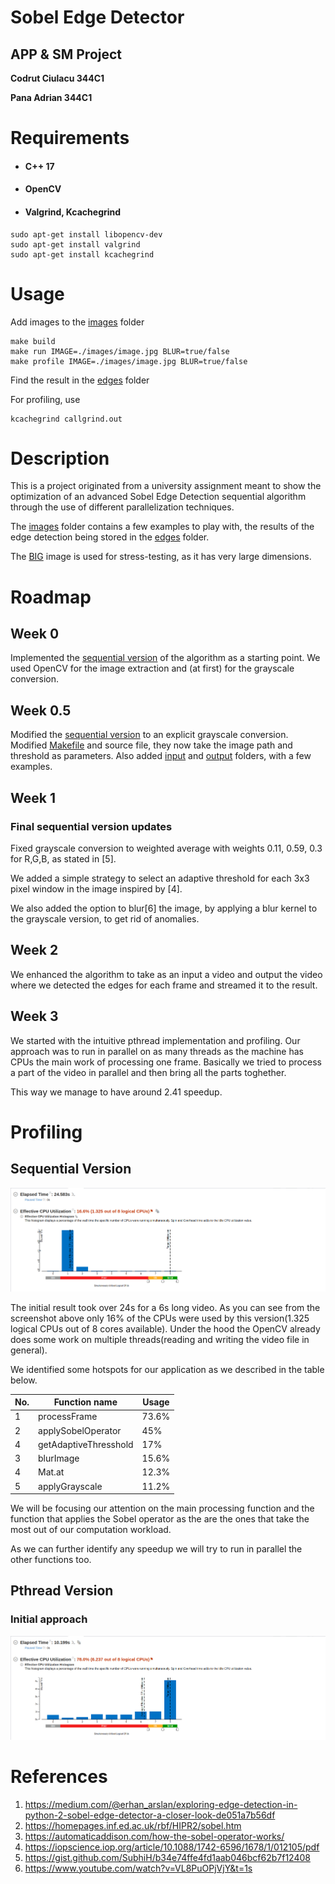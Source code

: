 # Sobel Edge Detector

## APP & SM Project

**Codrut Ciulacu 344C1**

**Pana Adrian 344C1**

# Requirements

- #### C++ 17

- #### OpenCV

- #### Valgrind, Kcachegrind
```
sudo apt-get install libopencv-dev
sudo apt-get install valgrind
sudo apt-get install kcachegrind
```
# Usage
Add images to the [images](./images/) folder
```
make build
make run IMAGE=./images/image.jpg BLUR=true/false
make profile IMAGE=./images/image.jpg BLUR=true/false
```
Find the result in the [edges](./edges/) folder

For profiling, use 
```
kcachegrind callgrind.out
```
# Description

This is a project originated from a university assignment meant to show the optimization of 
an advanced Sobel Edge Detection sequential algorithm through the use of different parallelization
techniques.

The [images](./images/) folder contains a few examples to play with, the results of the edge detection
being stored in the [edges](./edges/) folder.

The [BIG](./images/big.jpg) image is used for stress-testing, as it has very large dimensions.

# Roadmap

## Week 0
Implemented the [sequential version](./sobel_sequential.cpp) of the algorithm as a starting point.
We used OpenCV for the image extraction and (at first) for the grayscale
conversion. 

## Week 0.5
Modified the [sequential version](./sobel_sequential.cpp) to an explicit grayscale conversion.
Modified [Makefile](./Makefile) and source file, they now take the image path and threshold as
parameters.
Also added [input](./images/) and [output](./edges/) folders, with a few examples.

## Week 1

### Final sequential version updates
Fixed grayscale conversion to weighted average with weights 0.11, 0.59, 0.3 for R,G,B, as stated in [5].

We added a simple strategy to select an adaptive threshold for each 3x3 pixel window in the image inspired by [4].

We also added the option to blur[6] the image, by applying a blur kernel to the grayscale version, to get rid of anomalies.

## Week 2
We enhanced the algorithm to take as an input a video and output the video where we detected the edges for each frame 
and streamed it to the result.

## Week 3
We started with the intuitive pthread implementation and profiling. Our approach
was to run in parallel on as many threads as the machine has CPUs the main work
of processing one frame. Basically we tried to process a part of the video in 
parallel and then bring all the parts toghether.

This way we manage to have around 2.41 speedup.

# Profiling
## Sequential Version

![graphic](./docs/profiling_sequential_graphic.png)

The initial result took over 24s for a 6s long video. As you can see from the 
screenshot above only 16% of the CPUs were used by this version(1.325 logical CPUs 
out of 8 cores available). Under the hood the OpenCV already does some work on
multiple threads(reading and writing the video file in general).

We identified some hotspots for our application as we described in the table below.

| No.| Function name         | Usage |
|----|-----------------------|-------|
| 1  | processFrame          | 73.6% |
| 2  | applySobelOperator    | 45%   |
| 4  | getAdaptiveThresshold | 17%   |
| 3  | blurImage             | 15.6% |
| 4  | Mat.at                | 12.3% |
| 5  | applyGrayscale        | 11.2% |       

We will be focusing our attention on the main processing function and the function
that applies the Sobel operator as the are the ones that take the most out of
our computation workload.

As we can further identify any speedup we will try to run in parallel the other functions too.

## Pthread Version
### Initial approach
![graphic1](./docs/profiling_pthreads_graphic1.png)

# References

1. https://medium.com/@erhan_arslan/exploring-edge-detection-in-python-2-sobel-edge-detector-a-closer-look-de051a7b56df
2. https://homepages.inf.ed.ac.uk/rbf/HIPR2/sobel.htm
3. https://automaticaddison.com/how-the-sobel-operator-works/
4. https://iopscience.iop.org/article/10.1088/1742-6596/1678/1/012105/pdf
5. https://gist.github.com/SubhiH/b34e74ffe4fd1aab046bcf62b7f12408
6. https://www.youtube.com/watch?v=VL8PuOPjVjY&t=1s
